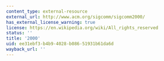 ```yaml
---
content_type: external-resource
external_url: http://www.acm.org/sigcomm/sigcomm2000/
has_external_license_warning: true
license: https://en.wikipedia.org/wiki/All_rights_reserved
status: ''
title: '2000'
uid: ee31ebf3-b4b9-4028-b086-51931b61da6d
wayback_url: ''
---
```

